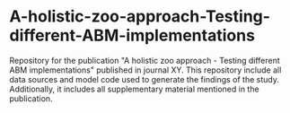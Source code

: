 # A-holistic-zoo-approach-Testing-different-ABM-implementations
Repository for the publication "A holistic zoo approach - Testing different ABM implementations" published in journal XY. This repository include all data sources and model code used to generate the findings of the study. Additionally, it includes all supplementary material mentioned in the publication.
